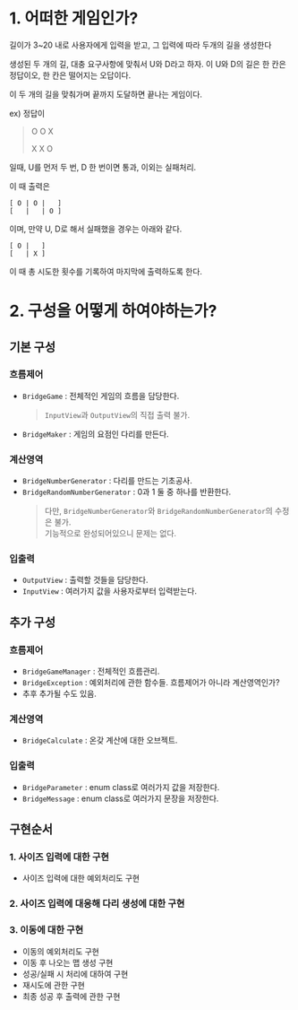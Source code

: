 # 1. 어떠한 게임인가?

길이가 3~20 내로 사용자에게 입력을 받고, 그 입력에 따라 두개의 길을 생성한다

생성된 두 개의 길, 대충 요구사항에 맞춰서 U와 D라고 하자. 이 U와 D의 길은 한 칸은 정답이오, 한 칸은 떨어지는 오답이다.

이 두 개의 길을 맞춰가며 끝까지 도달하면 끝나는 게임이다.

ex) 정답이
>O O X <p>
>X X O 

일때, U를 먼저 두 번, D 한 번이면 통과, 이외는 실패처리.

이 때 출력은
```aidl
[ O | O |   ]
[   |   | O ]
```
이며, 만약 U, D로 해서 실패했을 경우는 아래와 같다.

```aidl
[ O |   ]
[   | X ]
```
이 때 총 시도한 횟수를 기록하여 마지막에 출력하도록 한다.

# 2. 구성을 어떻게 하여야하는가?

## 기본 구성

### 흐름제어

- `BridgeGame` : 전체적인 게임의 흐름을 담당한다.

    >`InputView`과 `OutputView`의 직접 출력 불가.
- `BridgeMaker` : 게임의 요점인 다리를 만든다.

### 계산영역

- `BridgeNumberGenerator` : 다리를 만드는 기초공사. 
- `BridgeRandomNumberGenerator` : 0과 1 둘 중 하나를 반환한다.
    >다만, `BridgeNumberGenerator`와 `BridgeRandomNumberGenerator`의 수정은 불가. <br>기능적으로 완성되어있으니 문제는 없다.


### 입출력

- `OutputView` : 출력할 것들을 담당한다.
- `InputView` : 여러가지 값을 사용자로부터 입력받는다.

## 추가 구성

### 흐름제어

- `BridgeGameManager` : 전체적인 흐름관리.
- `BridgeException` : 예외처리에 관한 함수들. 흐름제어가 아니라 계산영역인가?
- 추후 추가될 수도 있음.

### 계산영역

- `BridgeCalculate` : 온갖 계산에 대한 오브젝트.

### 입출력

- `BridgeParameter` : enum class로 여러가지 값을 저장한다.
- `BridgeMessage` : enum class로 여러가지 문장을 저장한다.



## 구현순서

### 1. 사이즈 입력에 대한 구현

  - 사이즈 입력에 대한 예외처리도 구현

### 2. 사이즈 입력에 대응해 다리 생성에 대한 구현

### 3. 이동에 대한 구현

  - 이동의 예외처리도 구현
  - 이동 후 나오는 맵 생성 구현
  - 성공/실패 시 처리에 대하여 구현
  - 재시도에 관한 구현
  - 최종 성공 후 출력에 관한 구현

